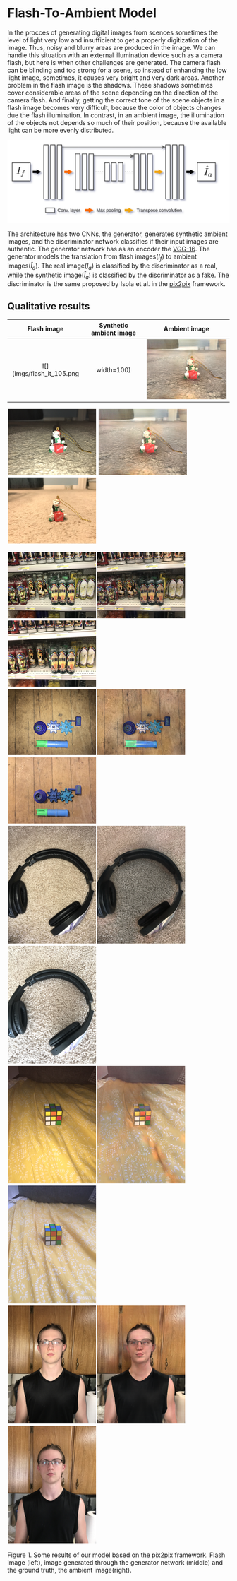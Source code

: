 # Flash-To-Ambient Model

In the procces of generating digital images from scences sometimes the level of light very low and insufficient to get a properly digitization of the image. Thus, noisy and blurry areas are produced in the image. We can handle this situation with an external illumination device such as a camera flash, but here is when other challenges are generated. The camera flash can be blinding and too strong for a scene, so instead of enhancing the low light image, sometimes, it causes very bright and very dark areas. Another problem in the flash image is the shadows. These shadows sometimes cover considerable areas of the scene depending on the direction of the camera flash. And finally, getting the correct tone of the scene objects in a flash image becomes very difficult, because the color of objects changes due the flash illumination. In contrast, in an ambient image, the illumination of the objects not depends so much of their position, because the available light can be more evenly distributed.

![Screenshot](imgs/generator-model.png)

The architecture has two CNNs, the generator, generates synthetic ambient images, and the discriminator network classifies if their input images are authentic. The generator network has as an encoder the [VGG-16](https://arxiv.org/abs/1409.1556). The generator models the translation from flash images($I_f$) to ambient images($\hat{I}_a$). The real image($I_a$) is classified by the discriminator as a real, while the synthetic image($\hat{I}_a$) is classified by the discriminator as a fake. The discriminator is the same proposed by Isola et al. in the [pix2pix](https://arxiv.org/abs/1611.07004) framework.

## Qualitative results

| Flash image | Synthetic ambient image | Ambient image |
|:---:|:---:|:---:|
|![](imgs/flash_it_105.png | width=100)|![Synthetic ambient image](imgs/fake_it_105.png)|![Ambient image](imgs/real_it_105.png)|

<p align="left">
    <img src="imgs/flash_it_105.png" alt="drawing" style="width:200px; margin:1px;"/>
    <img src="imgs/fake_it_105.png" alt="drawing" style="width:200px; margin:1px;"/>
    <img src="imgs/real_it_105.png" alt="drawing" style="width:200px; margin:1px;"/><br>
</p>
<img src="imgs/flash_it_89.png" alt="drawing" style="width:200px; margin:1px; float:left;"/>
<img src="imgs/fake_it_89.png" alt="drawing" style="width:200px; margin:1px;"/>
<img src="imgs/real_it_89.png" alt="drawing" style="width:200px; margin:1px;"/><br>

<img src="imgs/flash_it_112.png" alt="drawing" style="width:200px; margin:1px; float:left;"/>
<img src="imgs/fake_it_112.png" alt="drawing" style="width:200px; margin:1px;"/>
<img src="imgs/real_it_112.png" alt="drawing" style="width:200px; margin:1px;"/><br>

<img src="imgs/flash_it_4.png" alt="drawing" style="width:200px; margin:1px; float:left;"/>
<img src="imgs/fake_it_4.png" alt="drawing" style="width:200px; margin:1px;"/>
<img src="imgs/real_it_4.png" alt="drawing" style="width:200px; margin:1px;"/><br>

<img src="imgs/flash_it_15.png" alt="drawing" style="width:200px; margin:1px; float:left;"/>
<img src="imgs/fake_it_15.png" alt="drawing" style="width:200px; margin:1px;"/>
<img src="imgs/real_it_15.png" alt="drawing" style="width:200px; margin:1px;"/><br>

<img src="imgs/flash_it_40.png" alt="drawing" style="width:200px; margin:1px; float:left;"/>
<img src="imgs/fake_it_40.png" alt="drawing" style="width:200px; margin:1px;"/>
<img src="imgs/real_it_40.png" alt="drawing" style="width:200px; margin:1px;"/><br>



Figure 1. Some results of our model based on the pix2pix framework. Flash image (left), image generated through the generator network (middle) and the ground truth, the ambient image(right).